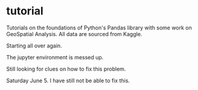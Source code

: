 # tutorial
Tutorials on the foundations of Python's Pandas library with some work on GeoSpatial Analysis.
All data are sourced from Kaggle.

Starting all over again.

The jupyter environment is messed up. 

Still looking for clues on how to fix this problem.


Saturday June 5. I have still not be able to fix this.
